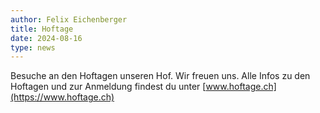 ```yaml
---
author: Felix Eichenberger
title: Hoftage
date: 2024-08-16
type: news
---
```


Besuche an den Hoftagen unseren Hof. Wir freuen uns. Alle Infos zu den Hoftagen und zur Anmeldung findest du unter [www.hoftage.ch](https://www.hoftage.ch)